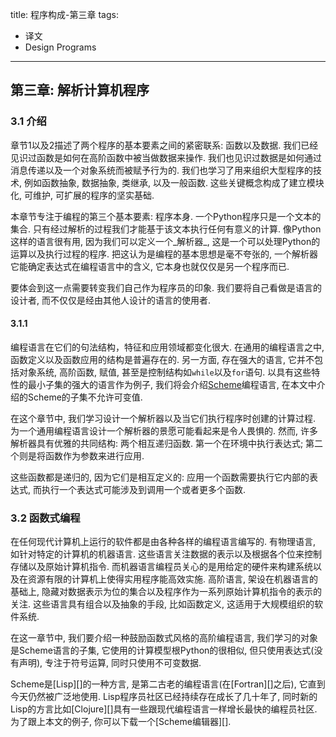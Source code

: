 title: 程序构成-第三章
tags:
- 译文
- Design Programs
---

## 第三章: 解析计算机程序

### 3.1 介绍

章节1以及2描述了两个程序的基本要素之间的紧密联系: 函数以及数据. 我们已经见识过函数是如何在高阶函数中被当做数据来操作. 我们也见识过数据是如何通过消息传递以及一个对象系统而被赋予行为的. 我们也学习了用来组织大型程序的技术, 例如函数抽象, 数据抽象, 类继承, 以及一般函数. 这些关键概念构成了建立模块化, 可维护, 可扩展的程序的坚实基础.

本章节专注于编程的第三个基本要素: 程序本身. 一个Python程序只是一个文本的集合. 只有经过解析的过程我们才能基于该文本执行任何有意义的计算. 像Python这样的语言很有用, 因为我们可以定义一个_解析器_, 这是一个可以处理Python的运算以及执行过程的程序. 把这认为是编程的基本思想是毫不夸张的, 一个解析器它能确定表达式在编程语言中的含义, 它本身也就仅仅是另一个程序而已.

要体会到这一点需要转变我们自己作为程序员的印象. 我们要将自己看做是语言的设计者, 而不仅仅是经由其他人设计的语言的使用者.

#### 3.1.1

编程语言在它们的句法结构，特征和应用领域都变化很大. 在通用的编程语言之中, 函数定义以及函数应用的结构是普遍存在的. 另一方面, 存在强大的语言, 它并不包括对象系统, 高阶函数, 赋值, 甚至是控制结构如`while`以及`for`语句. 以具有这些特性的最小子集的强大的语言作为例子, 我们将会介绍[Scheme][1]编程语言, 在本文中介绍的Scheme的子集不允许可变值.

在这个章节中, 我们学习设计一个解析器以及当它们执行程序时创建的计算过程. 为一个通用编程语言设计一个解析器的景愿可能看起来是令人畏惧的. 然而, 许多解析器具有优雅的共同结构: 两个相互递归函数. 第一个在环境中执行表达式; 第二个则是将函数作为参数来进行应用.

这些函数都是递归的, 因为它们是相互定义的: 应用一个函数需要执行它内部的表达式, 而执行一个表达式可能涉及到调用一个或者更多个函数.

### 3.2 函数式编程

在任何现代计算机上运行的软件都是由各种各样的编程语言编写的. 有物理语言, 如针对特定的计算机的机器语言. 这些语言关注数据的表示以及根据各个位来控制存储以及原始计算机指令. 而机器语言编程员关心的是用给定的硬件来构建系统以及在资源有限的计算机上使得实用程序能高效实施. 高阶语言, 架设在机器语言的基础上, 隐藏对数据表示为位的集合以及程序作为一系列原始计算机指令的表示的关注. 这些语言具有组合以及抽象的手段, 比如函数定义, 这适用于大规模组织的软件系统.

在这一章节中, 我们要介绍一种鼓励函数式风格的高阶编程语言, 我们学习的对象是Scheme语言的子集, 它使用的计算模型根Python的很相似, 但只使用表达式(没有声明), 专注于符号运算, 同时只使用不可变数据.

Scheme是[Lisp][]的一种方言, 是第二古老的编程语言(在[Fortran][]之后), 它直到今天仍然被广泛地使用.  Lisp程序员社区已经持续存在成长了几十年了, 同时新的Lisp的方言比如[Clojure][]具有一些跟现代编程语言一样增长最快的编程员社区. 为了跟上本文的例子, 你可以下载一个[Scheme编辑器][].

[1]: https://en.wikipedia.org/wiki/Scheme_(programming_language)
